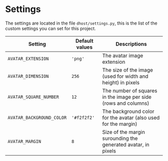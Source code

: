 # Settings

The settings are located in the file `dhost/settings.py`, this is the list of the custom settings you can set for this project.

| Setting | Default values | Descriptions |
| --- | --- | --- |
| `AVATAR_EXTENSION` | `'png'` | The avatar image extension |
| `AVATAR_DIMENSION` | `256` | The size of the image (used for width and height) in pixels |
| `AVATAR_SQUARE_NUMBER` | `12` | The number of squares in the image per side (rows and columns) |
| `AVATAR_BACKGROUND_COLOR` | `'#f2f2f2'` | The background color for the avatar (also used for the margin) |
| `AVATAR_MARGIN` | `8` | Size of the margin surounding the generated avatar, in pixels |
